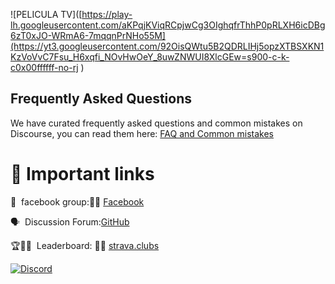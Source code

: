![PELICULA TV]([https://play-lh.googleusercontent.com/aKPqjKViqRCpjwCg3OIghqfrThhP0pRLXH6icDBg6zT0xJO-WRmA6-7mqqnPrNHo55M](https://yt3.googleusercontent.com/92OisQWtu5B2QDRLIHj5opzXTBSXKN1KzVoVvC7Fsu_H6xqfi_NOvHwOeY_8uwZNWUI8XlcGEw=s900-c-k-c0x00ffffff-no-rj )


## Frequently Asked Questions

We have curated frequently asked questions and common mistakes on Discourse, you can read them here: [FAQ and Common mistakes](https://watching.nwsautodaily.com/zh/)


# 📎 Important links


💪 &nbsp;facebook group:📎🌐  [Facebook](https://www.facebook.com/groups/548039300909916/posts/554770153570164)

🗣️ &nbsp;Discussion Forum:[GitHub](https://www.facebook.com/groups/548039300909916/posts/554770153570164)

🏆🧛‍♀️ &nbsp;Leaderboard: 📎🌐  [strava.clubs](https://www.strava.com/clubs/1290772/posts/32045247)



[![Discord](https://img.shields.io/discord/565639094860775436.svg)](https://discord.gg/hAuevqx9Tj)
